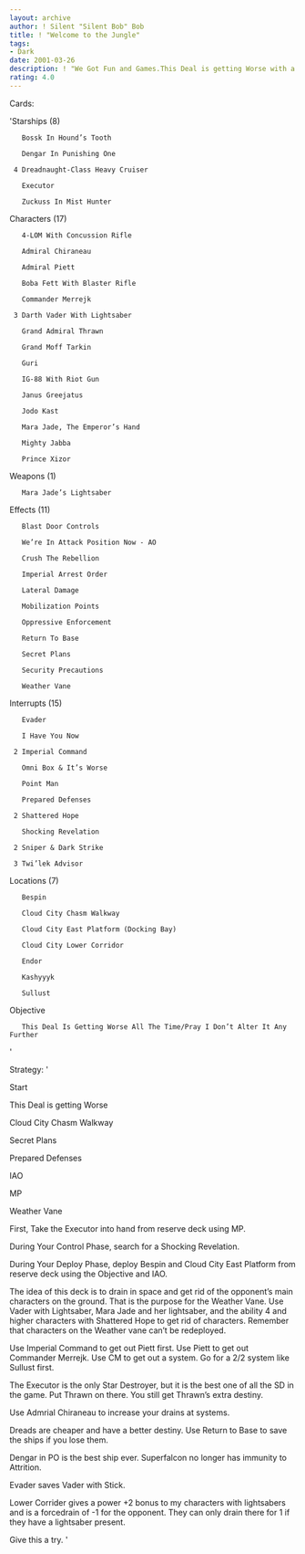 ```yaml
---
layout: archive
author: ! Silent "Silent Bob" Bob
title: ! "Welcome to the Jungle"
tags:
- Dark
date: 2001-03-26
description: ! "We Got Fun and Games.This Deal is getting Worse with a twist."
rating: 4.0
---
```

Cards: 

'Starships (8)

       Bossk In Hound’s Tooth 

       Dengar In Punishing One 

     4 Dreadnaught-Class Heavy Cruiser 

       Executor 

       Zuckuss In Mist Hunter 


Characters (17)

       4-LOM With Concussion Rifle 

       Admiral Chiraneau 

       Admiral Piett 

       Boba Fett With Blaster Rifle 

       Commander Merrejk 

     3 Darth Vader With Lightsaber 

       Grand Admiral Thrawn 

       Grand Moff Tarkin 

       Guri 

       IG-88 With Riot Gun 

       Janus Greejatus 

       Jodo Kast 

       Mara Jade, The Emperor’s Hand 

       Mighty Jabba 

       Prince Xizor 


Weapons (1)

       Mara Jade’s Lightsaber 


Effects (11)

       Blast Door Controls 

       We’re In Attack Position Now - AO

       Crush The Rebellion 

       Imperial Arrest Order 

       Lateral Damage 

       Mobilization Points 

       Oppressive Enforcement 

       Return To Base 

       Secret Plans 

       Security Precautions 

       Weather Vane 


Interrupts (15)

       Evader 

       I Have You Now 

     2 Imperial Command 

       Omni Box & It’s Worse 

       Point Man 

       Prepared Defenses 

     2 Shattered Hope 

       Shocking Revelation 

     2 Sniper & Dark Strike 

     3 Twi’lek Advisor 


Locations (7)

       Bespin 

       Cloud City Chasm Walkway 

       Cloud City East Platform (Docking Bay) 

       Cloud City Lower Corridor 

       Endor 

       Kashyyyk 

       Sullust 


Objective

       This Deal Is Getting Worse All The Time/Pray I Don’t Alter It Any Further 

'

Strategy: '

Start


This Deal is getting Worse

Cloud City Chasm Walkway

Secret Plans

Prepared Defenses

IAO

MP

Weather Vane


First, Take the Executor into hand from reserve deck using MP.


During Your Control Phase, search for a Shocking Revelation.


During Your Deploy Phase, deploy Bespin and Cloud City East Platform from reserve deck using the Objective and IAO.


The idea of this deck is to drain in space and get rid of the opponent’s main characters on the ground.  That is the purpose for the Weather Vane.  Use Vader with Lightsaber, Mara Jade and her lightsaber, and the ability 4 and higher characters with Shattered Hope to get rid of characters.  Remember that characters on the Weather vane can’t be redeployed.


Use Imperial Command to get out Piett first.  Use Piett to get out Commander Merrejk.  Use CM to get out a system.  Go for a 2/2 system like Sullust first.


The Executor is the only Star Destroyer, but it is the best one of all the SD in the game.  Put Thrawn on there.  You still get Thrawn’s extra destiny.


Use Admrial Chiraneau to increase your drains at systems.


Dreads are cheaper and have a better destiny.  Use Return to Base to save the ships if you lose them.


Dengar in PO is the best ship ever.  Superfalcon no longer has immunity to Attrition.


Evader saves Vader with Stick.


Lower Corrider gives a power +2 bonus to my characters with lightsabers and is a forcedrain of -1 for the opponent.  They can only drain there for 1 if they have a lightsaber present.


Give this a try. '